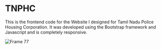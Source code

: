 # TNPHC
This is the frontend code for the Website I designed for Tamil Nadu Police Housing Corporation. 
It was developed using the Bootstrap framework and Javascript and is completely responsive.

![Frame 77](https://github.com/swahapati/TNPHC/assets/92215324/ea9e1019-53a8-4cd0-8b35-c5a0ccc822d0)
